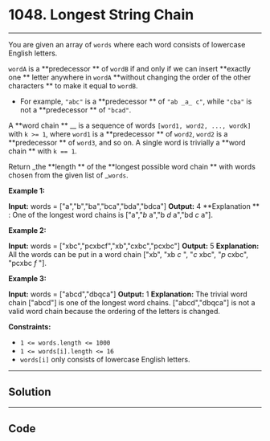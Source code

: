 # 1048. Longest String Chain

---

You are given an array of `words` where each word consists of lowercase English letters.

`wordA` is a **predecessor ** of `wordB` if and only if we can insert **exactly one ** letter anywhere in `wordA` **without changing the order of the other characters ** to make it equal to `wordB`.

  * For example, `"abc"` is a **predecessor ** of `"ab _a_ c"`, while `"cba"` is not a **predecessor ** of `"bcad"`.



A **word chain ** __ is a sequence of words `[word1, word2, ..., wordk]` with `k >= 1`, where `word1` is a **predecessor ** of `word2`, `word2` is a **predecessor ** of `word3`, and so on. A single word is trivially a **word chain ** with `k == 1`.

Return _the **length ** of the **longest possible word chain ** with words chosen from the given list of _`words`.

 

**Example 1:**


**Input:** words = ["a","b","ba","bca","bda","bdca"]
**Output:** 4
**Explanation ** : One of the longest word chains is ["a","_b_ a","b _d_ a","bd _c_ a"].


**Example 2:**


**Input:** words = ["xbc","pcxbcf","xb","cxbc","pcxbc"]
**Output:** 5
**Explanation:** All the words can be put in a word chain ["xb", "xb _c_ ", "_c_ xbc", "_p_ cxbc", "pcxbc _f_ "].


**Example 3:**


**Input:** words = ["abcd","dbqca"]
**Output:** 1
**Explanation:** The trivial word chain ["abcd"] is one of the longest word chains.
["abcd","dbqca"] is not a valid word chain because the ordering of the letters is changed.


 

**Constraints:**

  * `1 <= words.length <= 1000`
  * `1 <= words[i].length <= 16`
  * `words[i]` only consists of lowercase English letters.

---

## Solution



---

## Code
```python


```